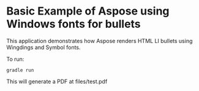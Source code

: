 # Basic Example of Aspose using Windows fonts for bullets

This application demonstrates how Aspose renders HTML LI bullets
using Wingdings and Symbol fonts.

To run:

    gradle run    

This will generate a PDF at files/test.pdf

